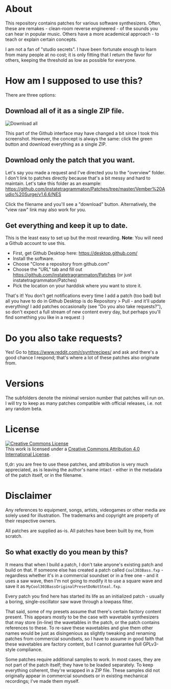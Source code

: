 # About

This repository contains patches for various software synthesizers. Often, these are remakes - clean-room reverse engineered - of the sounds you can hear in popular music. Others have a more academical approach - to teach or explain certain concepts.

I am not a fan of "studio secrets". I have been fortunate enough to learn from many people at no cost; it is only fitting that I return the favor for others, keeping the threshold as low as possible for everyone.

# How am I supposed to use this?

There are three options:

## Download all of it as a single ZIP file.

![Download all](images/download_all.png)

This part of the Github interface may have changed a bit since I took this screenshot. However, the concept is always the same: click the green button and download everything as a single ZIP.

## Download only the patch that you want.

Let's say you made a request and I've directed you to the "overview" folder. I don't link to patches directly because that's a bit messy and hard to maintain.
Let's take this folder as an example: https://github.com/instatetragrammaton/Patches/tree/master/Vember%20Audio%20Surge/v1.6.6/NES

Click the filename and you'll see a "download" button. Alternatively, the "view raw" link may also work for you.

## Get everything and keep it up to date.

This is the least easy to set up but the most rewarding. **Note**: You will need a Github account to use this.

* First, get Github Desktop here: https://desktop.github.com/
* Install the software.
* Choose "Clone a repository from github.com"
* Choose the "URL" tab and fill out https://github.com/instatetragrammaton/Patches (or just instatetragrammaton/Patches)
* Pick the location on your harddisk where you want to store it.

That's it! You don't get notifications every time I add a patch (too bad) but all you have to do in Github Desktop is do Repository > Pull - and it'll update everything! I add patches occasionally (see "Do you also take requests?"), so don't expect a full stream of new content every day, but perhaps you'll find something you like in a request :)

# Do you also take requests?

Yes! Go to https://www.reddit.com/r/synthrecipes/ and ask and there's a good chance I respond; that's where a lot of these patches also originate from.

# Versions

The subfolders denote the minimal version number that patches will run on. I will try to keep as many patches compatible with official 
releases, i.e. not any random beta.

# License

<a rel="license" href="http://creativecommons.org/licenses/by/4.0/"><img alt="Creative Commons License" style="border-width:0" src="https://i.creativecommons.org/l/by/4.0/80x15.png" /></a><br />This work is licensed under a <a rel="license" href="http://creativecommons.org/licenses/by/4.0/">Creative Commons Attribution 4.0 International License</a>.

tl,dr: you are free to use these patches, and attribution is very much appreciated, as is leaving the author's name intact - either in the metadata of the patch itself, or in the filename.

# Disclaimer

Any references to equipment, songs, artists, videogames or other media are solely used for illustration. The trademarks and copyright are property of their respective owners.

All patches are supplied as-is. All patches have been built by me, from scratch. 

## So what exactly do you mean by this?

It means that when I build a patch, I don't take anyone's existing patch and build on that. If someone else has created a patch called `Cool303Bass.fxp` - regardless whether it's in a commercial soundset or in a free one - and it uses a saw wave, then I'm not going to modify it to use a square wave and save it as `MyCool303BassOriginalPresetDoNotSteal.fxp`.

Every patch you find here has started its life as an initialized patch - usually a boring, single-oscillator saw wave through a lowpass filter.

That said, some of my presets assume that there's certain factory content present. This appears mostly to be the case with wavetable synthesizers that may store (in-line) the wavetables in the patch, or the patch contains references to these. To re-save these wavetables and give them other names would be just as disingenious as slightly tweaking and renaming patches from commercial soundsets, so I have to assume in good faith that these wavetables are factory content, but I cannot guarantee full GPLv3-style compliance.

Some patches require additional samples to work. In most cases, they are not part of the patch itself; they have to be loaded separately. To keep everything coherent, they're wrapped in a ZIP file. These samples did not originally appear in commercial soundsets or in existing mechanical recordings; I've made them myself.
